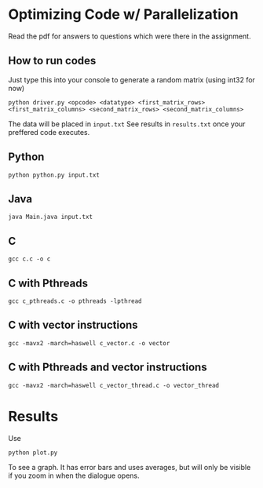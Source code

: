 # Optimizing Code w/ Parallelization

Read the pdf for answers to questions which were there in the assignment.

## How to run codes

Just type this into your console to generate a random matrix (using int32 for now)
```
python driver.py <opcode> <datatype> <first_matrix_rows> <first_matrix_columns> <second_matrix_rows> <second_matrix_columns>
```

The data will be placed in ```input.txt```
See results in ```results.txt``` once your preffered code executes.

## Python

```
python python.py input.txt
```

## Java

```
java Main.java input.txt
```

## C

```
gcc c.c -o c
```

## C with Pthreads

```
gcc c_pthreads.c -o pthreads -lpthread
```

## C with vector instructions

```
gcc -mavx2 -march=haswell c_vector.c -o vector
```

## C with Pthreads and vector instructions

```
gcc -mavx2 -march=haswell c_vector_thread.c -o vector_thread
```

# Results

Use
```
python plot.py
```

To see a graph. It has error bars and uses averages, but will only be visible if you zoom in when the dialogue opens.